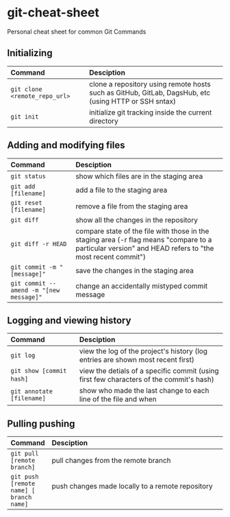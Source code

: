 # git-cheat-sheet

Personal cheat sheet for common Git Commands


## Initializing

|         **Command**           	|                                               **Desciption**                                              	|
|:--------------------------------------   |:---------------------------------------------------------------------------------------------------------	|
| ```git clone <remote_repo_url> ``` | clone a repository using remote hosts such as GitHub, GitLab, DagsHub, etc (using HTTP or SSH sntax) 	|
| ```git init```                 	| initialize git tracking inside the current directory                                                      	|

## Adding and modifying files

|              **Command**              	|                                                                     **Desciption**                                                                     	|
|:-------------------------------------	|:------------------------------------------------------------------------------------------------------------------------------------------------------	|
| ```git status ```                        	| show which files are in the staging area                                                                                                               	|
| ```git add [filename]  ```                  	| add a file to the staging area                                                                                                                         	|
| ```git reset [filename] ```             	| remove a file from the staging area                                                                                                                    	|
| ```git diff  ```                      	| show all the changes in the repository                                                                                                                 	|
| ```git diff -r HEAD ```                  	| compare state of the file with those in the staging area (-r flag means "compare to a particular version" and HEAD refers to "the most recent commit") 	|
| ```git commit -m "[message]"  ```          	| save the changes in the staging area                                                                                                                   	|
| ```git commit --amend -m "[new message]" ```	| change an accidentally mistyped commit message                                                                                                         	|

## Logging and viewing history

|       **Command**       	|                                      **Desciption**                                     	|
|:-----------------------	|:---------------------------------------------------------------------------------------	|
| ```git log```                 	| view the log of the project's history (log entries are shown most recent first)         	|
| ```git show [commit hash] ```  &nbsp;&nbsp;&nbsp;&nbsp;&nbsp;&nbsp;&nbsp;&nbsp;| view the detials of a specific commit (using first few characters of the commit's hash) 	|
|```git annotate [filename] ```	| show who made the last change to each line of the file and when                &nbsp;&nbsp;&nbsp;&nbsp;&nbsp;&nbsp;&nbsp;&nbsp;&nbsp;&nbsp;&nbsp;&nbsp;&nbsp;&nbsp;&nbsp;&nbsp;&nbsp;&nbsp;&nbsp;|

## Pulling pushing

|              **Command**              	|                  **Desciption**                  	|
|:-------------------------------------	|:------------------------------------------------|
| ```git pull [remote branch]  ```       	| pull changes from the remote branch              	|
| ```git push [remote name] [ branch name] ```	| push changes made locally to a remote repository 	&nbsp;&nbsp;&nbsp;&nbsp;&nbsp;&nbsp;&nbsp;&nbsp;&nbsp;&nbsp;&nbsp;&nbsp;&nbsp;&nbsp;&nbsp;&nbsp;&nbsp;&nbsp;&nbsp;&nbsp;&nbsp;&nbsp;&nbsp;&nbsp;&nbsp;&nbsp;&nbsp;&nbsp;&nbsp;&nbsp;&nbsp;&nbsp;&nbsp;&nbsp;&nbsp;&nbsp;&nbsp;&nbsp;&nbsp;&nbsp;&nbsp;&nbsp;&nbsp;&nbsp;&nbsp;&nbsp;&nbsp;&nbsp;&nbsp;&nbsp;&nbsp;&nbsp;&nbsp;&nbsp;&nbsp;&nbsp;&nbsp;&nbsp;&nbsp;&nbsp;&nbsp;&nbsp;&nbsp;&nbsp;&nbsp;&nbsp;&nbsp;&nbsp;&nbsp;&nbsp;&nbsp;&nbsp;&nbsp;&nbsp;&nbsp;&nbsp;&nbsp;&nbsp;&nbsp;&nbsp;&nbsp;&nbsp;&nbsp;&nbsp;&nbsp;&nbsp;&nbsp;&nbsp;&nbsp;&nbsp;&nbsp;&nbsp;&nbsp;&nbsp;&nbsp;&nbsp;&nbsp;&nbsp;&nbsp;&nbsp;&nbsp;&nbsp;&nbsp;&nbsp;&nbsp;&nbsp;&nbsp;&nbsp;&nbsp;|



